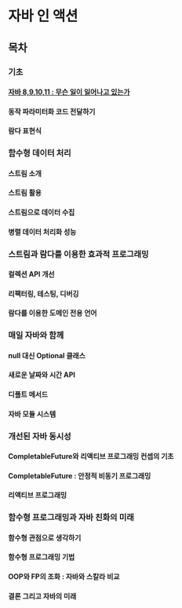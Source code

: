 # 자바 인 액션

## 목차

### 기초

#### [자바 8,9,10,11 : 무슨 일이 일어나고 있는가](./기초/자바%208,%209,%2010,%2011%20무슨%20일이%20일어나고%20있는가.md)

#### 동작 파라미터화 코드 전달하기

#### 람다 표현식

### 함수형 데이터 처리

#### 스트림 소개

#### 스트림 활용

#### 스트림으로 데이터 수집

#### 병렬 데이터 처리화 성능

### 스트림과 람다를 이용한 효과적 프로그래밍

#### 컬렉션 API 개선

#### 리팩터링, 테스팅, 디버깅

#### 람다를 이용한 도메인 전용 언어

### 매일 자바와 함께

#### null 대신 Optional 클래스

#### 새로운 날짜와 시간 API

#### 디폴트 메서드

#### 자바 모듈 시스템

### 개선된 자바 동시성

#### CompletableFuture와 리액티브 프로그래밍 컨셉의 기초

#### CompletableFuture : 안정적 비동기 프로그래밍

#### 리액티브 프로그래밍

### 함수형 프로그래밍과 자바 친화의 미래

#### 함수형 관점으로 생각하기

#### 함수형 프로그래밍 기법

#### OOP와 FP의 조화 : 자바와 스칼라 비교

#### 결론 그리고 자바의 미래
